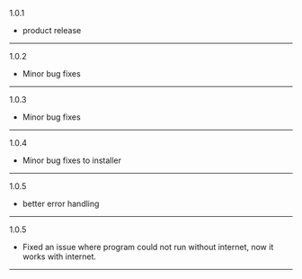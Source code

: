 1.0.1
+ product release
___
1.0.2
+ Minor bug fixes
___
1.0.3
+ Minor bug fixes
___
1.0.4
+ Minor bug fixes to installer
___
1.0.5
+ better error handling
___
1.0.5
+ Fixed an issue where program could not run without internet, now it works with internet.
___
